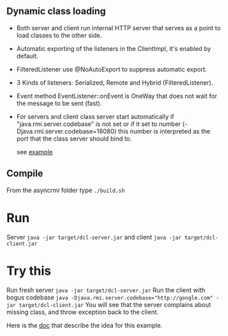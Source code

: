 Dynamic class loading
---------------------
- Both server and client run internal HTTP server that serves as a point to load classes to the other side.
- Automatic exporting of the listeners in the ClientImpl, it's enabled by default.
- FilteredListener use @NoAutoExport to suppress automatic export.
- 3 Kinds of listeners: Serialized, Remote and Hybrid (FilteredListener).
- Event method EventListener::onEvent is OneWay that does not wait for the message to be sent (fast).
- For servers and client class server start automatically if "java.rmi.server.codebase" is not set or if it set to number
  (-Djava.rmi.server.codebase=18080) this number is interpreted as the port that the class server should bind to.

  see [example](https://github.com/barakb/asyncrmi/blob/master/example/src/main/java/org/async/example/dcl/client/ClientImpl.java)

## Compile
From the asyncrmi folder type `./build.sh`

# Run
Server `java -jar target/dcl-server.jar` and client `java -jar target/dcl-client.jar`


# Try this
Run fresh server `java -jar target/dcl-server.jar`
Run the client with bogus codebase `java -Djava.rmi.server.codebase="http://google.com" -jar target/dcl-client.jar`
You will see that the server complains about missing class, and throw exception back to the client.

Here is the [doc](http://barakb.github.io/asyncrmi/rmi-pros.html) that describe the idea for this example.
